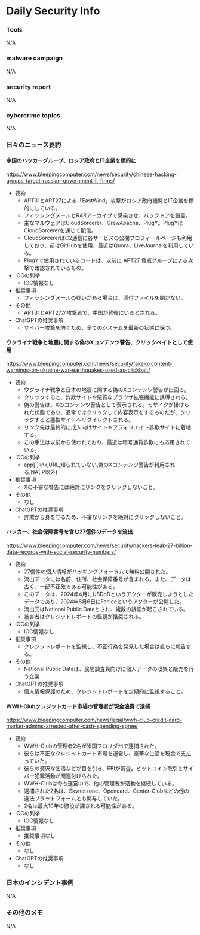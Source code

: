 # Daily Security Info

### Tools
N/A

### malware campaign
N/A

### security report
N/A

### cybercrime topics
N/A

### 日々のニュース要約

#### 中国のハッカーグループ、ロシア政府とIT企業を標的に
https://www.bleepingcomputer.com/news/security/chinese-hacking-groups-target-russian-government-it-firms/

- 要約
    - APT31とAPT27による「EastWind」攻撃がロシア政府機関とIT企業を標的にしている。
    - フィッシングメールとRARアーカイブで感染させ、バックドアを設置。
    - 主なマルウェアはCloudSorcerer、GrewApacha、PlugY。PlugYはCloudSorcererを通じて配信。
    - CloudSorcererはC2通信に各サービスの公開プロフィールページも利用しており、前はGitHubを使用、最近はQuora、LiveJournalを利用している。
    - PlugYで使用されているコードは、以前に APT27 脅威グループによる攻撃で確認されているもの。
- IOCの列挙
    - IOC情報なし
- 推奨事項
    - フィッシングメールの疑いがある場合は、添付ファイルを開かない。
- その他
    - APT31とAPT27が攻撃者で、中国が背後にいるとされる。
- ChatGPTの推奨事項
    - サイバー攻撃を防ぐため、全てのシステムを最新の状態に保つ。

#### ウクライナ戦争と地震に関する偽のXコンテンツ警告、クリックベイトとして使用
https://www.bleepingcomputer.com/news/security/fake-x-content-warnings-on-ukraine-war-earthquakes-used-as-clickbait/

- 要約
    - ウクライナ戦争と日本の地震に関する偽のXコンテンツ警告が出回る。
    - クリックすると、詐欺サイトや悪質なブラウザ拡張機能に誘導される。
    - 偽の警告は、Xのコンテンツ警告として表示される。モザイクが掛けられた状態であり、通常ではクリックして内容表示をするものだが、クリックすると悪性サイトへリダイレクトされる。
    - リンク先は最終的に成人向けサイトやアフィリエイト詐欺サイトに着地する。
    - この手法は以前から使われており、最近は暗号通貨詐欺にも応用されている。
- IOCの列挙
    - app[.]link,URL,知られていない,偽のXコンテンツ警告が利用される,NA(IP以外)
- 推奨事項
    - Xの不審な警告には絶対にリンクをクリックしないこと。
- その他
    - なし
- ChatGPTの推奨事項
    - 詐欺から身を守るため、不審なリンクを絶対にクリックしないこと。

#### ハッカー、社会保障番号を含む27億件のデータを流出
https://www.bleepingcomputer.com/news/security/hackers-leak-27-billion-data-records-with-social-security-numbers/

- 要約
    - 27億件の個人情報がハッキングフォーラムで無料公開された。
    - 流出データには名前、住所、社会保障番号が含まれる。また、データは古く、一部不正確である可能性がある。
    - このデータは、2024年4月にUSDoDというアクターが販売しようとしたデータであり、2024年8月6日にFeniceというアクターが公開した。
    - 流出元はNational Public Dataとされ、複数の訴訟が起こされている。
    - 被害者はクレジットレポートの監視が推奨される。
- IOCの列挙
    - IOC情報なし
- 推奨事項
    - クレジットレポートを監視し、不正行為を発見した場合は直ちに報告する。
- その他
    - National Public Dataは、民間調査員向けに個人データの収集と販売を行う企業
- ChatGPTの推奨事項
    - 個人情報保護のため、クレジットレポートを定期的に監視すること。

#### WWH-Clubクレジットカード市場の管理者が現金浪費で逮捕
https://www.bleepingcomputer.com/news/legal/wwh-club-credit-card-market-admins-arrested-after-cash-spending-spree/

- 要約
    - WWH-Clubの管理者2名が米国フロリダ州で逮捕された。
    - 彼らは不正なクレジットカード市場を運営し、豪華な生活を現金で支払っていた。
    - 彼らの贅沢な生活などが目を引き、FBIが調査。ビットコイン取引とサイバー犯罪活動が関連付けられた。
    - WWH-Clubは今も運営中で、他の管理者が活動を継続している。
    - 逮捕された2名は、Skynetzone、Opencard、Center-Clubなどの他の違法プラットフォームとも関与していた。
    - 2名は最大10年の懲役が課される可能性がある。
- IOCの列挙
    - IOC情報なし
- 推奨事項
    - 推奨事項なし
- その他
    - なし
- ChatGPTの推奨事項
    - なし

### 日本のインシデント事例
N/A

### その他のメモ
N/A